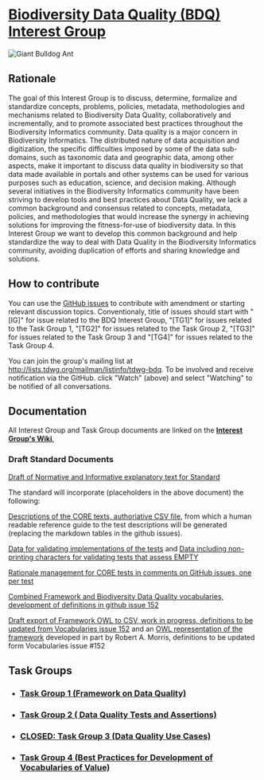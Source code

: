 # [Biodiversity Data Quality (BDQ) Interest Group](https://tdwg.github.io/bdq/)
![Giant Bulldog Ant](https://farm2.staticflickr.com/1844/44189503481_19f768abfb.jpg)
## Rationale

The goal of this Interest Group is to discuss, determine, formalize and standardize concepts, problems, policies, metadata, methodologies and mechanisms related to Biodiversity Data Quality, collaboratively and incrementally, and to promote associated best practices throughout the Biodiversity Informatics community. Data quality is a major concern in Biodiversity Informatics. The distributed nature of data acquisition and digitization, the specific difficulties imposed by some of the data sub-domains, such as taxonomic data and geographic data, among other aspects, make it important to discuss data quality in biodiversity so that data made available in portals and other systems can be used for various purposes such as education, science, and decision making. Although several initiatives in the Biodiversity Informatics community have been striving to develop tools and best practices about Data Quality, we lack a common background and consensus related to concepts, metadata, policies, and methodologies that would increase the synergy in achieving solutions for improving the fitness-for-use of biodiversity data. In this Interest Group we want to develop this common background and help standardize the way to deal with Data Quality in the Biodiversity Informatics community, avoiding duplication of efforts and sharing knowledge and solutions.

## How to contribute

You can use the [GitHub issues](https://github.com/tdwg/bdq/issues) to contribute with amendment or starting relevant discussion topics.
Conventionaly, title of issues should start with "[IG]" for issue related to the BDQ Interest Group, "[TG1]" for issues related to the Task Group 1, "[TG2]" for issues related to the Task Group 2, "[TG3]" for issues related to the Task Group 3 and "[TG4]" for issues related to the Task Group 4.

You can join the group's mailing list at http://lists.tdwg.org/mailman/listinfo/tdwg-bdq. To be involved and receive notification via the GitHub. click "Watch" (above) and select "Watching" to be notified of all conversations.

## Documentation

All Interest Group and Task Group documents are linked on the [**Interest Group's Wiki**.](https://github.com/tdwg/bdq/wiki)

### Draft Standard Documents



[Draft of Normative and Informative explanatory text for Standard](https://github.com/tdwg/bdq/wiki/TG2-Tests-and-Assertions-Standards-Document)

The standard will incorporate (placeholders in the above document) the following:

[Descriptions of the CORE texts, authoriative CSV file](https://raw.githubusercontent.com/tdwg/bdq/blob/master/tg2/core/TG2_tests.csv), from which a human readable reference guide to the test descriptions will be generated (replacing the markdown tables in the github issues).

[Data for validating implementations of the tests](https://raw.githubusercontent.com/tdwg/bdq/master/tg2/core/TG2_test_validation_data.csv) and [Data including non-printing characters for validating tests that assess EMPTY](https://raw.githubusercontent.com/tdwg/bdq/master/tg2/core/TG2_test_validation_data_nonprintingchars.csv)

[Rationale management for CORE tests in comments on GitHub issues, one per test](https://github.com/tdwg/bdq/labels/CORE)

[Combined Framework and Biodiversity Data Quality vocabularies, development of definitions in github issue 152](https://github.com/tdwg/bdq/issues/152)

[Draft export of Framework OWL to CSV, work in progress, definitions to be updated from Vocabularies issue 152](https://github.com/tdwg/bdq/blob/master/tg1/ffdq/frameworkconcepts.csv) and an [OWL representation of the framework](https://github.com/kurator-org/kurator-ffdq/blob/master/competencyquestions/rdf/ffdq.owl) developed in part by Robert A. Morris, definitions to be updated form Vocabularies issue #152

## Task Groups

- ### [Task Group 1 (Framework on Data Quality)](https://tdwg.github.io/bdq/tg1/site)

- ### [Task Group 2 ( Data Quality Tests and Assertions)](https://github.com/tdwg/bdq/blob/master/tg2/README.md)

- ### [CLOSED: Task Group 3 (Data Quality Use Cases)](https://github.com/tdwg/bdq/blob/master/tg3/README.md)

- ### [Task Group 4 (Best Practices for Development of Vocabularies of Value)](https://github.com/tdwg/bdq/blob/master/tg4/README.md)
